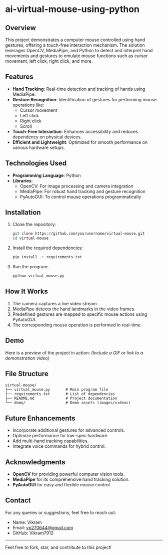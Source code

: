 # ai-virtual-mouse-using-python

## Overview
This project demonstrates a computer mouse controlled using hand gestures, offering a touch-free interaction mechanism. The solution leverages OpenCV, MediaPipe, and Python to detect and interpret hand movements and gestures to emulate mouse functions such as cursor movement, left click, right click, and more.

## Features
- **Hand Tracking**: Real-time detection and tracking of hands using MediaPipe.
- **Gesture Recognition**: Identification of gestures for performing mouse operations like:
  - Cursor movement
  - Left click
  - Right click
  - Scroll
- **Touch-Free Interaction**: Enhances accessibility and reduces dependency on physical devices.
- **Efficient and Lightweight**: Optimized for smooth performance on various hardware setups.

## Technologies Used
- **Programming Language**: Python
- **Libraries**: 
  - OpenCV: For image processing and camera integration
  - MediaPipe: For robust hand tracking and gesture recognition
  - PyAutoGUI: To control mouse operations programmatically

## Installation
1. Clone the repository:
   ```bash
   git clone https://github.com/yourusername/virtual-mouse.git
   cd virtual-mouse
   ```
2. Install the required dependencies:
   ```bash
   pip install -r requirements.txt
   ```

3. Run the program:
   ```bash
   python virtual_mouse.py
   ```

## How It Works
1. The camera captures a live video stream.
2. MediaPipe detects the hand landmarks in the video frames.
3. Predefined gestures are mapped to specific mouse actions using PyAutoGUI.
4. The corresponding mouse operation is performed in real-time.

## Demo
Here is a preview of the project in action:
*(Include a GIF or link to a demonstration video)*

## File Structure
```
virtual-mouse/
├── virtual_mouse.py       # Main program file
├── requirements.txt       # List of dependencies
├── README.md              # Project documentation
└── demo/                  # Demo assets (images/videos)
```

## Future Enhancements
- Incorporate additional gestures for advanced controls.
- Optimize performance for low-spec hardware.
- Add multi-hand tracking capabilities.
- Integrate voice commands for hybrid control.

## Acknowledgments
- **OpenCV** for providing powerful computer vision tools.
- **MediaPipe** for its comprehensive hand tracking solution.
- **PyAutoGUI** for easy and flexible mouse control.

## Contact
For any queries or suggestions, feel free to reach out:
- Name: Vikram
- Email: vp270644@gmail.com
- GitHub: Vikram7912

---

Feel free to fork, star, and contribute to this project!
